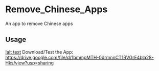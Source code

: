 # Remove_Chinese_Apps
An app to remove Chinese apps
## Usage ##
[!alt text](https://github.com/mohitkum4r/Remove-Chinese-Apps/blob/master/Screenrecorder-2020-12-18-10-34.gif)
Download/Test the App:
https://drive.google.com/file/d/1bmmpMTH-0drmnnCT1RVGrE4bla28-Hks/view?usp=sharing
